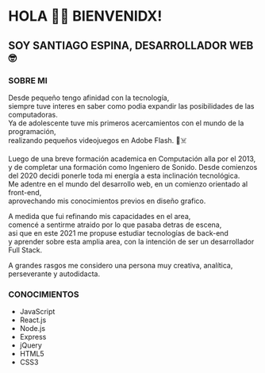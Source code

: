 # HOLA 👋🏼 BIENVENIDX!
## SOY SANTIAGO ESPINA, DESARROLLADOR WEB  🤓

### SOBRE MI
Desde pequeño tengo afinidad con la tecnología,  
siempre tuve interes en saber como podia expandir las posibilidades de las computadoras.  
Ya de adolescente tuve mis primeros acercamientos con el mundo de la programación,  
realizando pequeños videojuegos en Adobe Flash. 🚀☠️  

Luego de una breve formación academica en Computación alla por el 2013,   
y de completar una formación como Ingeniero de Sonido.
Desde comienzos del 2020 decidi ponerle toda mi energía a esta inclinación tecnológica.  
Me adentre en el mundo del desarrollo web, en un comienzo orientado al front-end,  
aprovechando mis conocimientos previos en diseño grafico.  

A medida que fui refinando mis capacidades en el area,  
comencé a sentirme atraido por lo que pasaba detras de escena,  
asi que en este 2021 me propuse estudiar tecnologías de back-end  
y aprender sobre esta amplia area, con la intención de ser un desarrollador Full Stack.

A grandes rasgos me considero una persona muy creativa, analítica, perseverante y autodidacta.

### CONOCIMIENTOS

- JavaScript
- React.js
- Node.js
- Express
- jQuery
- HTML5
- CSS3


